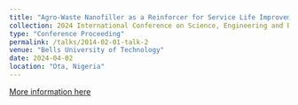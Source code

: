 ```yaml
---
title: "Agro-Waste Nanofiller as a Reinforcer for Service Life Improvement of Coated Sample"
collection: 2024 International Conference on Science, Engineering and Business for Driving Sustainable Development Goals (SEB4SDG)
type: "Conference Proceeding"
permalink: /talks/2014-02-01-talk-2
venue: "Bells University of Technology"
date: 2024-04-02
location: "Ota, Nigeria"
---
```


[More information here](https://ieeexplore.ieee.org/abstract/document/10630018)


